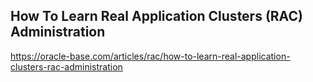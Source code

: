 ## How To Learn Real Application Clusters (RAC) Administration
https://oracle-base.com/articles/rac/how-to-learn-real-application-clusters-rac-administration
